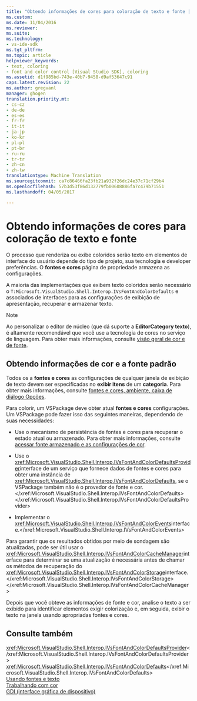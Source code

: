```yaml
---
title: "Obtendo informações de cores para coloração de texto e fonte | Microsoft Docs"
ms.custom: 
ms.date: 11/04/2016
ms.reviewer: 
ms.suite: 
ms.technology:
- vs-ide-sdk
ms.tgt_pltfrm: 
ms.topic: article
helpviewer_keywords:
- text, coloring
- font and color control [Visual Studio SDK], coloring
ms.assetid: d1f985bd-743e-40b7-9458-d9af53647c91
caps.latest.revision: 22
ms.author: gregvanl
manager: ghogen
translation.priority.mt:
- cs-cz
- de-de
- es-es
- fr-fr
- it-it
- ja-jp
- ko-kr
- pl-pl
- pt-br
- ru-ru
- tr-tr
- zh-cn
- zh-tw
translationtype: Machine Translation
ms.sourcegitcommit: ca7c86466fa23fb21a932f26dc24e37c71cf29b4
ms.openlocfilehash: 57b3d53f86d132779fb00608886fa7c479b71551
ms.lasthandoff: 04/05/2017

---
```

# <a name="getting-font-and-color-information-for-text-colorization"></a>Obtendo informações de cores para coloração de texto e fonte
O processo que renderiza ou exibe coloridos serão texto em elementos de interface do usuário depende do tipo de projeto, sua tecnologia e developer preferências. O **fontes e cores** página de propriedade armazena as configurações.  
  
 A maioria das implementações que exibem texto coloridos serão necessário o `T:Microsoft.VisualStudio.Shell.Interop.IVsFontAndColorDefaults` e associados de interfaces para as configurações de exibição de apresentação, recuperar e armazenar texto.  
  
> [!NOTE]
>  Ao personalizar o editor de núcleo (que dá suporte a **EditorCategory texto**), é altamente recomendável que você use a tecnologia de cores no serviço de linguagem. Para obter mais informações, consulte [visão geral de cor e de fonte](../extensibility/font-and-color-overview.md).  
  
## <a name="getting-default-font-and-color-information"></a>Obtendo informações de cor e a fonte padrão  
 Todos os a **fontes e cores** as configurações de qualquer janela de exibição de texto devem ser especificadas no **exibir itens** de um **categoria**. Para obter mais informações, consulte [fontes e cores, ambiente, caixa de diálogo Opções](../ide/reference/fonts-and-colors-environment-options-dialog-box.md).  
  
 Para colorir, um VSPackage deve obter atual **fontes e cores** configurações. Um VSPackage pode fazer isso das seguintes maneiras, dependendo de suas necessidades:  
  
-   Use o mecanismo de persistência de fontes e cores para recuperar o estado atual ou armazenado. Para obter mais informações, consulte [acessar fonte armazenado e as configurações de cor](../extensibility/accessing-stored-font-and-color-settings.md).  
  
-   Use o <xref:Microsoft.VisualStudio.Shell.Interop.IVsFontAndColorDefaultsProvider>interface de um serviço que fornece dados de fontes e cores para obter uma instância de <xref:Microsoft.VisualStudio.Shell.Interop.IVsFontAndColorDefaults>, se o VSPackage também não é o provedor de fonte e cor.</xref:Microsoft.VisualStudio.Shell.Interop.IVsFontAndColorDefaults> </xref:Microsoft.VisualStudio.Shell.Interop.IVsFontAndColorDefaultsProvider>  
  
-   Implementar o <xref:Microsoft.VisualStudio.Shell.Interop.IVsFontAndColorEvents>interface.</xref:Microsoft.VisualStudio.Shell.Interop.IVsFontAndColorEvents>  
  
 Para garantir que os resultados obtidos por meio de sondagem são atualizadas, pode ser útil usar o <xref:Microsoft.VisualStudio.Shell.Interop.IVsFontAndColorCacheManager>interface para determinar se uma atualização é necessária antes de chamar os métodos de recuperação do <xref:Microsoft.VisualStudio.Shell.Interop.IVsFontAndColorStorage>interface.</xref:Microsoft.VisualStudio.Shell.Interop.IVsFontAndColorStorage> </xref:Microsoft.VisualStudio.Shell.Interop.IVsFontAndColorCacheManager>  
  
 Depois que você obteve as informações de fonte e cor, analise o texto a ser exibido para identificar elementos exigir colorização e, em seguida, exibir o texto na janela usando apropriadas fontes e cores.  
  
## <a name="see-also"></a>Consulte também  
 <xref:Microsoft.VisualStudio.Shell.Interop.IVsFontAndColorDefaultsProvider></xref:Microsoft.VisualStudio.Shell.Interop.IVsFontAndColorDefaultsProvider>   
 <xref:Microsoft.VisualStudio.Shell.Interop.IVsFontAndColorDefaults></xref:Microsoft.VisualStudio.Shell.Interop.IVsFontAndColorDefaults>   
 [Usando fontes e texto](http://msdn.microsoft.com/Library/d43640f3-da94-4df2-a29d-a9d021a1c069)   
 [Trabalhando com cor](/cpp/windows/working-with-color-image-editor-for-icons)   
 [GDI (interface gráfica de dispositivo)](http://msdn.microsoft.com/en-us/7e1d4540-bb2e-4257-8eee-eee376acba83)
